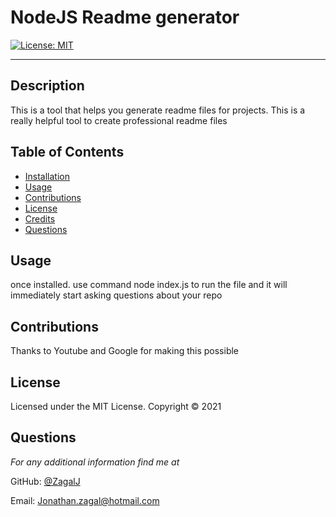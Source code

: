 # NodeJS Readme generator

[![License: MIT](https://img.shields.io/badge/License-MIT-yellow.svg)](https://opensource.org/licenses/MIT)

---

## Description
This is a tool that helps you generate readme files for projects. This is a really helpful tool to create professional readme files

## Table of Contents
* [Installation](#installation)
* [Usage](#usage)
* [Contributions](#contributions)
* [License](#license)
* [Credits](#credits)
* [Questions](#questions)

## Usage
once installed. use command node index.js to run the file and it will immediately start asking questions about your repo

## Contributions
Thanks to Youtube and Google for making this possible

## License 
Licensed under the MIT License. Copyright © 2021

## Questions
*For any additional information find me at* 

GitHub: [@ZagalJ](https://github.com/ZagalJ/)

Email: [Jonathan.zagal@hotmail.com](mailto:Jonathan.zagal@hotmail.com)
